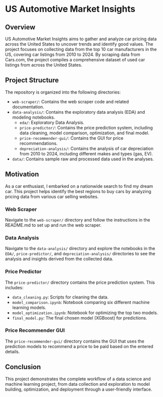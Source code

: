 # US Automotive Market Insights

## Overview
US Automotive Market Insights aims to gather and analyze car pricing data across the United States to uncover trends and identify good values. The project focuses on collecting data from the top 10 car manufacturers in the US, covering car listings from 2010 to 2024. By scraping data from Cars.com, the project compiles a comprehensive dataset of used car listings from across the United States.

## Project Structure
The repository is organized into the following directories:

- `web-scraper/`: Contains the web scraper code and related documentation.
- `data-analysis/`: Contains the exploratory data analysis (EDA) and modeling notebooks.
  - `eda/`: Exploratory Data Analysis.
  - `price-predictor/`: Contains the price prediction system, including data cleaning, model comparison, optimization, and final model.
  - `price-recommender-gui/`: Contains the GUI for price recommendations.
  - `depreciation-analysis/`: Contains the analysis of car depreciation from 2010 to 2024, including different makes and types (gas, EV).
- `data/`: Contains sample raw and processed data used in the analyses.


## Motivation
As a car enthusiast, I embarked on a nationwide search to find my dream car. This project helps identify the best regions to buy cars by analyzing pricing data from various car selling websites.

### Web Scraper
Navigate to the `web-scraper/` directory and follow the instructions in the README.md to set up and run the web scraper.

### Data Analysis 
Navigate to the `data-analysis/` directory and explore the notebooks in the `EDA/`, `price-predictor/`, and `depreciation-analysis/` directories to see the analysis and insights derived from the collected data.

### Price Predictor
The `price-predictor/` directory contains the price prediction system. This includes:
- `data_cleaning.py`: Scripts for cleaning the data.
- `model_comparison.ipynb`: Notebook comparing six different machine learning models.
- `model_optimization.ipynb`: Notebook for optimizing the top two models.
- `final_model.py`: The final chosen model (XGBoost) for predictions.

### Price Recommender GUI
The `price-recommender-gui/` directory contains the GUI that uses the prediction models to recommend a price to be paid based on the entered details.

## Conclusion
This project demonstrates the complete workflow of a data science and machine learning project, from data collection and exploration to model building, optimization, and deployment through a user-friendly interface.
